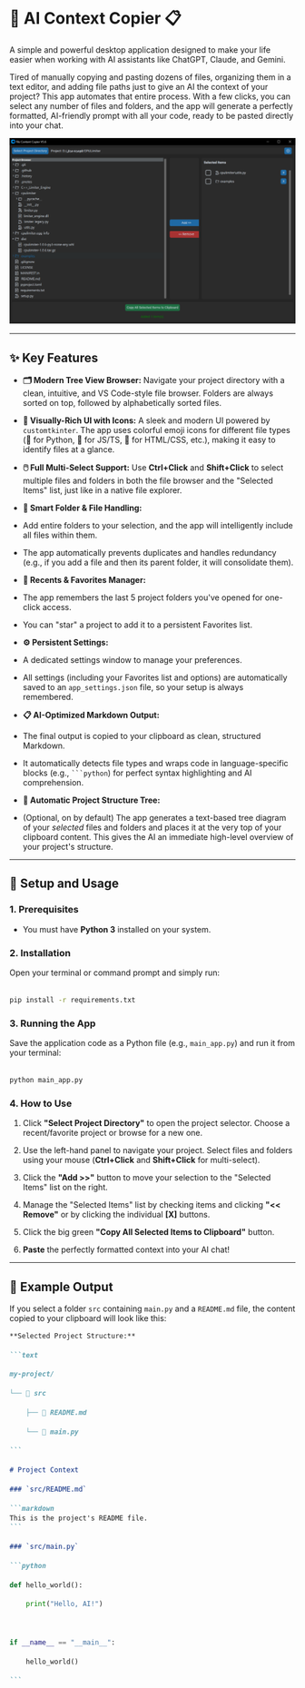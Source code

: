 # 🤖 AI Context Copier 📋

A simple and powerful desktop application designed to make your life easier when working with AI assistants like ChatGPT, Claude, and Gemini.

Tired of manually copying and pasting dozens of files, organizing them in a text editor, and adding file paths just to give an AI the context of your project? This app automates that entire process. With a few clicks, you can select any number of files and folders, and the app will generate a perfectly formatted, AI-friendly prompt with all your code, ready to be pasted directly into your chat.

![AI Context Copier Screenshot](ScreenShot.png)

---

## ✨ Key Features

- **🗂️ Modern Tree View Browser:** Navigate your project directory with a clean, intuitive, and VS Code-style file browser. Folders are always sorted on top, followed by alphabetically sorted files.

- **🎨 Visually-Rich UI with Icons:** A sleek and modern UI powered by `customtkinter`. The app uses colorful emoji icons for different file types (🐍 for Python, 📜 for JS/TS, 🎨 for HTML/CSS, etc.), making it easy to identify files at a glance.

- **🖱️ Full Multi-Select Support:** Use **Ctrl+Click** and **Shift+Click** to select multiple files and folders in both the file browser and the "Selected Items" list, just like in a native file explorer.

- **🧠 Smart Folder & File Handling:**

- Add entire folders to your selection, and the app will intelligently include all files within them.

- The app automatically prevents duplicates and handles redundancy (e.g., if you add a file and then its parent folder, it will consolidate them).

- **🌟 Recents & Favorites Manager:**

- The app remembers the last 5 project folders you've opened for one-click access.

- You can "star" a project to add it to a persistent Favorites list.

- **⚙️ Persistent Settings:**

- A dedicated settings window to manage your preferences.

- All settings (including your Favorites list and options) are automatically saved to an `app_settings.json` file, so your setup is always remembered.

- **📋 AI-Optimized Markdown Output:**

- The final output is copied to your clipboard as clean, structured Markdown.

- It automatically detects file types and wraps code in language-specific blocks (e.g., ` ```python `) for perfect syntax highlighting and AI comprehension.

- **🌳 Automatic Project Structure Tree:**

- (Optional, on by default) The app generates a text-based tree diagram of your _selected_ files and folders and places it at the very top of your clipboard content. This gives the AI an immediate high-level overview of your project's structure.

---

## 🚀 Setup and Usage

### 1. Prerequisites

- You must have **Python 3** installed on your system.

### 2. Installation

Open your terminal or command prompt and simply run:

```bash

pip install -r requirements.txt

```

### 3. Running the App

Save the application code as a Python file (e.g., `main_app.py`) and run it from your terminal:

```bash

python main_app.py

```

### 4. How to Use

1.  Click **"Select Project Directory"** to open the project selector. Choose a recent/favorite project or browse for a new one.

2.  Use the left-hand panel to navigate your project. Select files and folders using your mouse (**Ctrl+Click** and **Shift+Click** for multi-select).

3.  Click the **"Add >>"** button to move your selection to the "Selected Items" list on the right.

4.  Manage the "Selected Items" list by checking items and clicking **"<< Remove"** or by clicking the individual **[X]** buttons.

5.  Click the big green **"Copy All Selected Items to Clipboard"** button.

6.  **Paste** the perfectly formatted context into your AI chat!

---

## 📝 Example Output

If you select a folder `src` containing `main.py` and a `README.md` file, the content copied to your clipboard will look like this:

````markdown
**Selected Project Structure:**

```text

my-project/

└── 📁 src

    ├── 📝 README.md

    └── 🐍 main.py

```

# Project Context

### `src/README.md`

```markdown
This is the project's README file.
```

### `src/main.py`

```python

def hello_world():

    print("Hello, AI!")



if __name__ == "__main__":

    hello_world()

```
````
